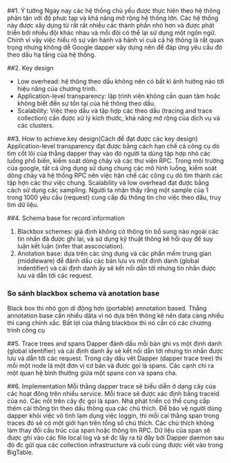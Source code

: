 ##1. Ý tưởng
   Ngày nay các hệ thống chủ yếu được thực hiện theo hệ thông phân tán với độ phưc tạp và khả năng mở rộng hệ thống lớn.  Các hệ thống này được xây dựng từ rất rất nhiều các thành phần nhỏ hơn và được phát triển bởi nhiều đội khác nhau và mỗi đội có thể lại sử dụng một ngôn ngữ. Chính vì vậy việc hiểu rõ sự vận hành và hành vi cuả cả hệ thông là rất quan trọng nhưng không dễ
Google dapper xây dựng nên để đáp ứng yêu cầu đó theo dấu hạ tầng của hệ thống.
 
##2. Key design
* Low overhead:  hệ thông theo dấu không nên có bất kì ảnh hưởng nào tới hiệu năng của chương trình.
* Application-level transparency:  lập trình viên không cần quan tâm hoặc không biết đến sự tồn tại của hệ thông theo dấu.
* Scalability: Việc theo dấu và tập hợp các theo dấu (tracing and trace collection) cần được xử lý kích thước, khả năng mở rộng của dịch vụ và các clusters.
 
##3. How to achieve key design(Cách để đạt được các key design)
Application-level transparency đạt được bằng cách hạn chế cá công cụ dò tìm cốt lõi của thằng dapper thay vào đó người ta dùng  tập hợp nhỏ các luồng phổ biến, kiểm soát dòng chảy và các thư viện RPC. Trong môi trường của google, tất cả ứng dụng sử dung chung các mô hình luồng, kiểm soát dòng chảy và hệ thống RPC nên việc hận chế các công cụ dò tìm thành các tập hợn các thư việc chung.
Scalability và low overhead đạt được bằng cách sử dụng các sampling. Người ta nhận thấy rằng một sample của 1 trong 1000 yêu cầu (request) cung cấp đủ thông tin cho việc theo dấu, truy tìm dữ liệu.
 
##4. Schema base for record information
1. Blackbox schemes: giả định không có thông tin bổ sung nào ngoài các tin nhắn đã được ghi lại, và sử dụng kỹ thuật thông kê hồi quy để suy luận kết luận (infer that asscociation).
2. Anotation base: dựa trên các ứng dụng và các phần mềm trung gian (middleware) để đánh dấu các bản lưu vs một định danh  (global indentifier) và cái định danh ấy sẽ kết nối dẫn tới nhưng tin nhắn được lưu và dẫn tới các request.
 
### So sánh blackbox schema và anotation base
   Black box thì nhỏ gọn di động hơn (portable) annotation based. Thằng annotation base cần nhiều dâta vì nó dựa trên thông kê nên data càng nhiều thì cang chính xấc. Bất lợi của thằng blackbox thì nó cần có các chương trình công cụ
 
##5. Trace trees and spans
   Dapper đánh dấu mỗi bản ghi vs một định danh (global identifier) và cái định danh ấy sẽ kết nối dẫn tới nhưng tin nhắn được lưu và dẫn tới các request. Trong cây dấu vêt Dapper (dapper trace tree) thì mỗi một node là một đơn vị cơ bản và đươc gọi là spans. Các cạnh chỉ ra một quan hệ bình thường giữa một spans con và spans cha. 
                        
##6. Implementation
    Mỗi thằng dapper trace sẽ biểu diễn ở dạng cây của các hoạt đông trên nhiều service. Mỗi trace sẽ được xác định bằng traceid của nó. Các nốt trên cây đc gọi là span. Nhà phát triển có thể cung cấp thêm cái thông tin theo dấu thông qua các chú thích. Để bảo vệ người dùng dapper khỏi việc vô tình lạm dụng việc loggin, thì mỗi caí thằng span trong traces đó sẽ có một giới hạn trên tổng số chú thích. Các chú thích không làm thay đổi cấu trúc của span hoặc thông tin RPC. Dữ liệu của span sẽ được ghi vào các file local log và sẽ đc lấy ra từ đây bởi Dapper daemon sau đó đc gửi qua các collection infrastructure và cuối cùng được viết vào trong BigTable.
